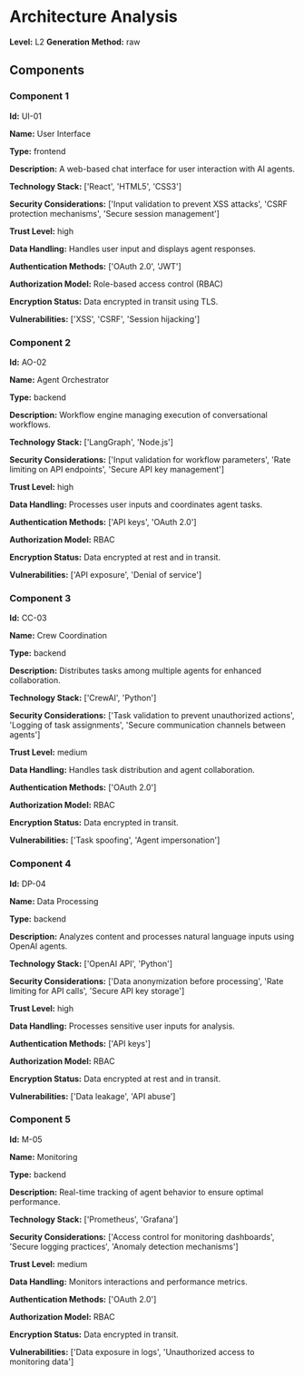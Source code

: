 # Architecture Analysis

**Level:** L2
**Generation Method:** raw

## Components

### Component 1

**Id:** UI-01

**Name:** User Interface

**Type:** frontend

**Description:** A web-based chat interface for user interaction with AI agents.

**Technology Stack:** ['React', 'HTML5', 'CSS3']

**Security Considerations:** ['Input validation to prevent XSS attacks', 'CSRF protection mechanisms', 'Secure session management']

**Trust Level:** high

**Data Handling:** Handles user input and displays agent responses.

**Authentication Methods:** ['OAuth 2.0', 'JWT']

**Authorization Model:** Role-based access control (RBAC)

**Encryption Status:** Data encrypted in transit using TLS.

**Vulnerabilities:** ['XSS', 'CSRF', 'Session hijacking']

### Component 2

**Id:** AO-02

**Name:** Agent Orchestrator

**Type:** backend

**Description:** Workflow engine managing execution of conversational workflows.

**Technology Stack:** ['LangGraph', 'Node.js']

**Security Considerations:** ['Input validation for workflow parameters', 'Rate limiting on API endpoints', 'Secure API key management']

**Trust Level:** high

**Data Handling:** Processes user inputs and coordinates agent tasks.

**Authentication Methods:** ['API keys', 'OAuth 2.0']

**Authorization Model:** RBAC

**Encryption Status:** Data encrypted at rest and in transit.

**Vulnerabilities:** ['API exposure', 'Denial of service']

### Component 3

**Id:** CC-03

**Name:** Crew Coordination

**Type:** backend

**Description:** Distributes tasks among multiple agents for enhanced collaboration.

**Technology Stack:** ['CrewAI', 'Python']

**Security Considerations:** ['Task validation to prevent unauthorized actions', 'Logging of task assignments', 'Secure communication channels between agents']

**Trust Level:** medium

**Data Handling:** Handles task distribution and agent collaboration.

**Authentication Methods:** ['OAuth 2.0']

**Authorization Model:** RBAC

**Encryption Status:** Data encrypted in transit.

**Vulnerabilities:** ['Task spoofing', 'Agent impersonation']

### Component 4

**Id:** DP-04

**Name:** Data Processing

**Type:** backend

**Description:** Analyzes content and processes natural language inputs using OpenAI agents.

**Technology Stack:** ['OpenAI API', 'Python']

**Security Considerations:** ['Data anonymization before processing', 'Rate limiting for API calls', 'Secure API key storage']

**Trust Level:** high

**Data Handling:** Processes sensitive user inputs for analysis.

**Authentication Methods:** ['API keys']

**Authorization Model:** RBAC

**Encryption Status:** Data encrypted at rest and in transit.

**Vulnerabilities:** ['Data leakage', 'API abuse']

### Component 5

**Id:** M-05

**Name:** Monitoring

**Type:** backend

**Description:** Real-time tracking of agent behavior to ensure optimal performance.

**Technology Stack:** ['Prometheus', 'Grafana']

**Security Considerations:** ['Access control for monitoring dashboards', 'Secure logging practices', 'Anomaly detection mechanisms']

**Trust Level:** medium

**Data Handling:** Monitors interactions and performance metrics.

**Authentication Methods:** ['OAuth 2.0']

**Authorization Model:** RBAC

**Encryption Status:** Data encrypted in transit.

**Vulnerabilities:** ['Data exposure in logs', 'Unauthorized access to monitoring data']

